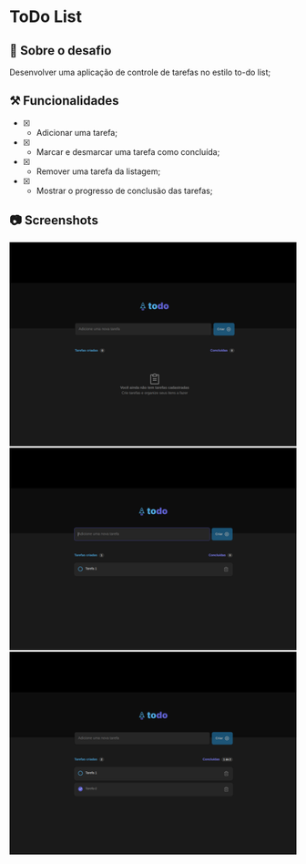 # ToDo List


## 📌 Sobre o desafio

  Desenvolver uma aplicação de controle de tarefas no estilo to-do list;

## ⚒ Funcionalidades

  - [x] - Adicionar uma tarefa;
  
  - [x] - Marcar e desmarcar uma tarefa como concluída;

  - [x] - Remover uma tarefa da listagem;

  - [x] - Mostrar o progresso de conclusão das tarefas;

## :camera: Screenshots

<div align="center">
  <img src=".github/todo.png" alt="Aplicação to-do" />
  <img src=".github/inserindo_tarefa.png" alt="Adicionando tarefa" />
  <img src=".github/selecionar_tarefa_completa.png" alt="Marcar/Desmarcar tarefa concluída" />
</div>